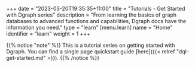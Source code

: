 +++
date = "2023-03-20T19:35:35+11:00"
title = "Tutorials - Get Started with Dgraph series"
description = "From learning the basics of graph databases to advanced functions and capabilities, Dgraph docs have the information you need."
type = "learn"
[menu.learn]
  name = "Home"
  identifier = "learn"
  weight = 1
+++


{{% notice "note" %}}
This is a tutorial series on getting started with Dgraph. You can find a
single page quickstart guide [here]({{< relref "dql-get-started.md" >}}).
{{% /notice %}}


